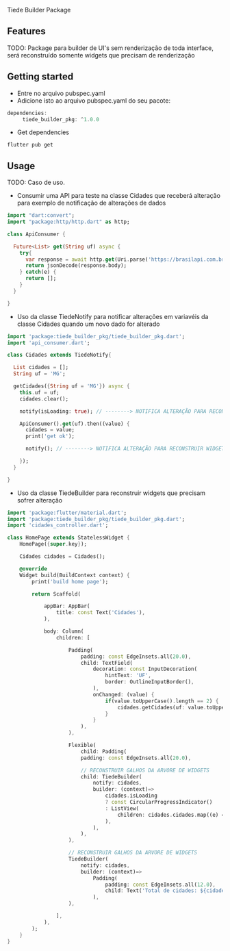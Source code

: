 Tiede Builder Package 

## Features

TODO: Package para builder de UI's sem renderização de toda interface, será reconstruído somente widgets que precisam de renderização

## Getting started

- Entre no arquivo pubspec.yaml
- Adicione isto ao arquivo pubspec.yaml do seu pacote:
``` Dart
dependencies:
     tiede_builder_pkg: ^1.0.0
```
- Get dependencies

``` shell
flutter pub get
```

## Usage

TODO: Caso de uso.

- Consumir uma API para teste na classe Cidades que receberá alteração para exemplo de notificação de alterações de dados
```dart
import "dart:convert";
import "package:http/http.dart" as http;

class ApiConsumer {

  Future<List> get(String uf) async {
    try{
      var response = await http.get(Uri.parse('https://brasilapi.com.br/api/ibge/municipios/v1/$uf?providers=dados-abertos-br,gov,wikipedia'));
      return jsonDecode(response.body);
    } catch(e) {
      return [];
    }
  }

}
```


- Uso da classe TiedeNotify para notificar alterações em variavéis da classe Cidades quando um novo dado for alterado
```dart
import 'package:tiede_builder_pkg/tiede_builder_pkg.dart';
import 'api_consumer.dart';

class Cidades extends TiedeNotify{

  List cidades = [];
  String uf = 'MG';

  getCidades({String uf = 'MG'}) async {
    this.uf = uf;
    cidades.clear();

    notify(isLoading: true); // --------> NOTIFICA ALTERAÇÃO PARA RECONSTRUIR WIDGET E ATIVA LOADING

    ApiConsumer().get(uf).then((value) {
      cidades = value;
      print('get ok');

      notify(); // --------> NOTIFICA ALTERAÇÃO PARA RECONSTRUIR WIDGET APOS MODIFICAÇÃO DOS DADOS

    });
  }

}

```


- Uso da classe TiedeBuilder para reconstruir widgets que precisam sofrer alteração
```dart
import 'package:flutter/material.dart';
import 'package:tiede_builder_pkg/tiede_builder_pkg.dart';
import 'cidades_controller.dart';

class HomePage extends StatelessWidget {
    HomePage({super.key});

    Cidades cidades = Cidades();

    @override
    Widget build(BuildContext context) {
        print('build home page');

        return Scaffold(

            appBar: AppBar(
                title: const Text('Cidades'),
            ),

            body: Column(
                children: [

                    Padding(
                        padding: const EdgeInsets.all(20.0),
                        child: TextField(
                            decoration: const InputDecoration(
                                hintText: 'UF',
                                border: OutlineInputBorder(),
                            ),
                            onChanged: (value) {
                                if(value.toUpperCase().length == 2) {
                                    cidades.getCidades(uf: value.toUpperCase());
                                }
                            }
                        ),
                    ),

                    Flexible(
                        child: Padding(
                        padding: const EdgeInsets.all(20.0),

                        // RECONSTRUIR GALHOS DA ARVORE DE WIDGETS
                        child: TiedeBuilder(
                            notify: cidades,
                            builder: (context)=>
                                cidades.isLoading 
                                ? const CircularProgressIndicator()
                                : ListView(
                                    children: cidades.cidades.map((e) => Text('${e['nome']} - ${cidades.uf}')).toList(),
                                ),
                            ),
                        ),
                    ),

                    // RECONSTRUIR GALHOS DA ARVORE DE WIDGETS
                    TiedeBuilder(
                        notify: cidades,
                        builder: (context)=>
                            Padding(
                                padding: const EdgeInsets.all(12.0),
                                child: Text('Total de cidades: ${cidades.cidades.length}'),
                            ),
                    ),

                ],
            ),
        );
    }
}

```
